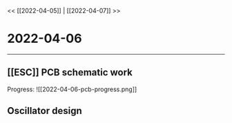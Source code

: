
<< [[2022-04-05]] | [[2022-04-07]] >>
# 2022-04-06
---

## [[ESC]] PCB schematic work
Progress:
![[2022-04-06-pcb-progress.png]]

## Oscillator design
